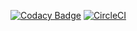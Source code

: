 [![Codacy Badge](https://api.codacy.com/project/badge/Grade/0663952f56e54e3baf8e1aa38b69d2f3)](https://www.codacy.com/app/doug/property-info?utm_source=github.com&amp;utm_medium=referral&amp;utm_content=WellFactored/property-info&amp;utm_campaign=Badge_Grade)
[![CircleCI](https://circleci.com/gh/WellFactored/property-info.svg?style=svg)](https://circleci.com/gh/WellFactored/property-info)